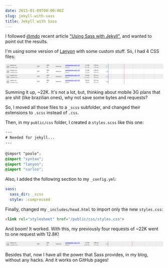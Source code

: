 ```yaml
---
date: 2015-01-09T00:00:00Z
slug: jekyll-with-sass
title: Jekyll with Sass
---
```


I followed [@mdo](http://markdotto.com/) recent article
["Using Sass with Jekyll"](http://markdotto.com/2014/09/25/sass-and-jekyll/),
and wanted to point out the results.

I'm using some version of [Lanyon](http://lanyon.getpoole.com/) with some
custom stuff. So, I had 4 CSS files:

![Requests](/public/images/sass-1.png)

Summing it up, ~22K. It's not a lot, but, thinking about mobile 3G plans
that are shit (like brazilian ones), why not save some bytes and requests?

So, I moved all those files to a `_scss` subfolder, and changed their
extensions to `.scss` instead of `.css`.

Then, in my `public/css` folder, I created a `styles.scss` like this one:

```scss
---
# Needed for jekyll...
---

@import "poole";
@import "syntax";
@import "lanyon";
@import "carlos";

```

Also, I added the following section to my `_config.yml`:

```yaml
sass:
  sass_dir: _scss
  style: :compressed
```

Finally, changed my `_includes/head.html` to import only the new `styles.css`:

```html
<link rel="stylesheet" href="/public/css/styles.css">
```

And boom! It worked. With this, my previously four requests of ~22K went
to one request with 12.8K!

![Request](/public/images/sass-2.png)

Besides that, now I have all the power that
Sass provides, in my blog, without any hacks. And it works on GitHub pages!

